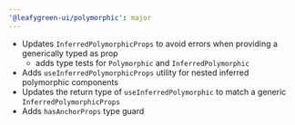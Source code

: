 ```yaml
---
'@leafygreen-ui/polymorphic': major
---
```


- Updates `InferredPolymorphicProps` to avoid errors when providing a generically typed as prop
  - adds type tests for `Polymorphic` and `InferredPolymorphic`
- Adds `useInferredPolymorphicProps` utility for nested inferred polymorphic components
- Updates the return type of `useInferredPolymorphic` to match a generic `InferredPolymorphicProps`
- Adds `hasAnchorProps` type guard